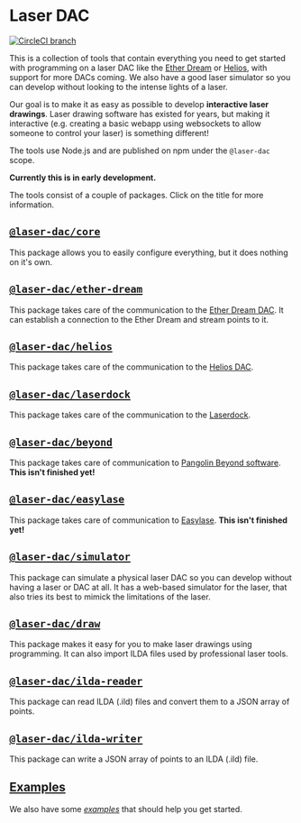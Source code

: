 # Laser DAC

[![CircleCI branch](https://img.shields.io/circleci/project/github/Volst/laser-dac/master.svg)](https://circleci.com/gh/Volst/laser-dac)

This is a collection of tools that contain everything you need to get started with programming on a laser DAC like the [Ether Dream](https://ether-dream.com/) or [Helios](http://pages.bitlasers.com/helios/), with support for more DACs coming. We also have a good laser simulator so you can develop without looking to the intense lights of a laser.

Our goal is to make it as easy as possible to develop **interactive laser drawings**. Laser drawing software has existed for years, but making it interactive (e.g. creating a basic webapp using websockets to allow someone to control your laser) is something different!

The tools use Node.js and are published on npm under the `@laser-dac` scope.

**Currently this is in early development.**

The tools consist of a couple of packages. Click on the title for more information.

## [`@laser-dac/core`](./packages/core)

This package allows you to easily configure everything, but it does nothing on it's own.

## [`@laser-dac/ether-dream`](./packages/ether-dream)

This package takes care of the communication to the [Ether Dream DAC](https://ether-dream.com/). It can establish a connection to the Ether Dream and stream points to it.

## [`@laser-dac/helios`](./packages/helios)

This package takes care of the communication to the [Helios DAC](http://pages.bitlasers.com/helios/).

## [`@laser-dac/laserdock`](./packages/laserdock)

This package takes care of the communication to the [Laserdock](https://www.wickedlasers.com/laserdock).

## [`@laser-dac/beyond`](./packages/beyond)

This package takes care of communication to [Pangolin Beyond software](https://pangolin.com/pages/beyond). **This isn't finished yet!**

## [`@laser-dac/easylase`](./packages/easylase)

This package takes care of communication to [Easylase](http://www.jmlaser.com/EasyLase_D.htm). **This isn't finished yet!**

## [`@laser-dac/simulator`](./packages/simulator)

This package can simulate a physical laser DAC so you can develop without having a laser or DAC at all. It has a web-based simulator for the laser, that also tries its best to mimick the limitations of the laser.

## [`@laser-dac/draw`](./packages/draw)

This package makes it easy for you to make laser drawings using programming. It can also import ILDA files used by professional laser tools.

## [`@laser-dac/ilda-reader`](./packages/ilda-reader)

This package can read ILDA (.ild) files and convert them to a JSON array of points.

## [`@laser-dac/ilda-writer`](./packages/ilda-writer)

This package can write a JSON array of points to an ILDA (.ild) file.

## [Examples](./examples)

We also have some [_examples_](./examples) that should help you get started.
